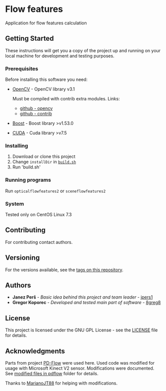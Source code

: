 # Flow features

Application for flow features calculation


## Getting Started

These instructions will get you a copy of the project up and running on your local machine for development and testing purposes. 


### Prerequisites

Before installing this software you need:

* [OpenCV](http://opencv.org/) - OpenCV library v3.1
  
  Must be compiled with contrib extra modules. Links:
    * [github - opencv](https://github.com/opencv/opencv) 
    * [github - contrib](https://github.com/opencv/opencv_contrib)


* [Boost](http://www.boost.org/) - Boost library >v1.53.0
* [CUDA]() - Cuda library >v7.5


### Installing

1. Download or clone this project
2. Change `installDir` in [`build.sh`](build.sh)
3. Run 'build.sh'


### Running programs

Run `opticalflowfeatures2` or `sceneflowfeatures2`


### System

Tested only on CentOS Linux 7.3


## Contributing

For contributing contact authors.


## Versioning

For the versions available, see the [tags on this repository](https://github.com/8greg8/flow-features/tags). 


## Authors

* **Janez Perš** - *Basic idea behind this project and team leader* - [jpers1](https://github.com/jpers1)
* **Gregor Koporec** - *Developed and tested main part of software* - [8greg8](https://github.com/8greg8)


## License

This project is licensed under the GNU GPL License - see the [LICENSE](LICENSE) file for details.


## Acknowledgments

Parts from project [PD-Flow](https://github.com/MarianoJT88/PD-Flow) were used here. Used code was modified for usage with Microsoft Kinect V2 sensor. Modifications were documented. See [modified files in pdflow](pdflow) folder for details.

Thanks to [MarianoJT88](https://github.com/MarianoJT88) for helping with modifications.
